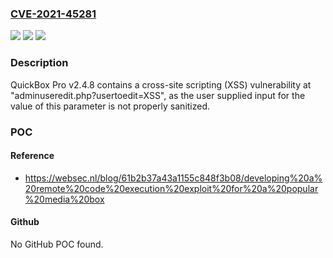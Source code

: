 ### [CVE-2021-45281](https://cve.mitre.org/cgi-bin/cvename.cgi?name=CVE-2021-45281)
![](https://img.shields.io/static/v1?label=Product&message=n%2Fa&color=blue)
![](https://img.shields.io/static/v1?label=Version&message=n%2Fa&color=blue)
![](https://img.shields.io/static/v1?label=Vulnerability&message=n%2Fa&color=brighgreen)

### Description

QuickBox Pro v2.4.8 contains a cross-site scripting (XSS) vulnerability at "adminuseredit.php?usertoedit=XSS", as the user supplied input for the value of this parameter is not properly sanitized.

### POC

#### Reference
- https://websec.nl/blog/61b2b37a43a1155c848f3b08/developing%20a%20remote%20code%20execution%20exploit%20for%20a%20popular%20media%20box

#### Github
No GitHub POC found.

